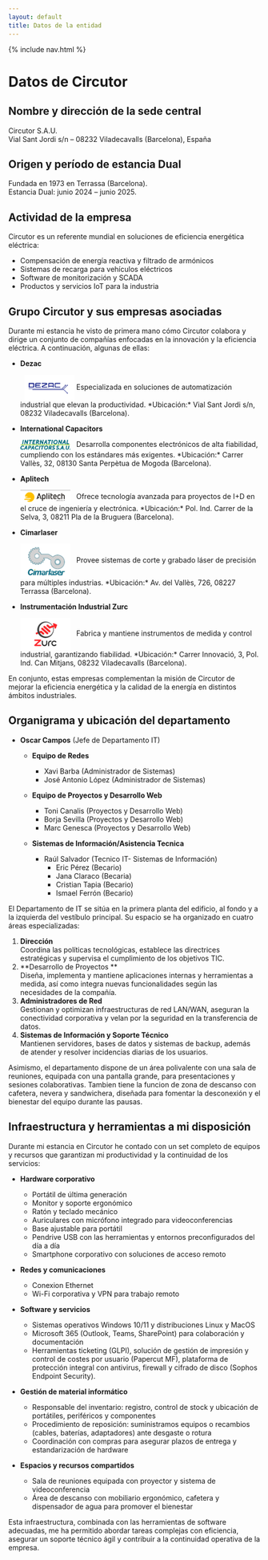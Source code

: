 ```yaml
---
layout: default
title: Datos de la entidad
---
```


{% include nav.html %}

# Datos de Circutor

## Nombre y dirección de la sede central  
  Circutor S.A.U.  
  Vial Sant Jordi s/n – 08232 Viladecavalls (Barcelona), España
  
## Origen y período de estancia Dual  
  Fundada en 1973 en Terrassa (Barcelona).  
  Estancia Dual: junio 2024 – junio 2025.

## Actividad de la empresa  
Circutor es un referente mundial en soluciones de eficiencia energética eléctrica:  
- Compensación de energía reactiva y filtrado de armónicos  
- Sistemas de recarga para vehículos eléctricos  
- Software de monitorización y SCADA  
- Productos y servicios IoT para la industria

## Grupo Circutor y sus empresas asociadas

Durante mi estancia he visto de primera mano cómo Circutor colabora y dirige un conjunto de compañías enfocadas en la innovación y la eficiencia eléctrica. A continuación, algunas de ellas:

- **Dezac**
   
  <img src="/assets/img/dezac-logo.png" alt="Logo Dezac" width="100" style="vertical-align:middle; margin-left:0.5rem;">  
  Especializada en soluciones de automatización industrial que elevan la productividad.  
  *Ubicación:* Vial Sant Jordi s/n, 08232 Viladecavalls (Barcelona).

- **International Capacitors**
   
  <img src="/assets/img/intercap-logo.png" alt="Logo Intercap" width="100" style="vertical-align:middle; margin-right:0.5rem;">  
  Desarrolla componentes electrónicos de alta fiabilidad, cumpliendo con los estándares más exigentes.  
  *Ubicación:* Carrer Vallès, 32, 08130 Santa Perpètua de Mogoda (Barcelona).

- **Aplitech**
  
  <img src="/assets/img/aplitech-logo.png" alt="Logo Aplitech" width="100" style="vertical-align:middle; margin-right:0.5rem;">  
  Ofrece tecnología avanzada para proyectos de I+D en el cruce de ingeniería y electrónica.  
  *Ubicación:* Pol. Ind. Carrer de la Selva, 3, 08211 Pla de la Bruguera (Barcelona).

- **Cimarlaser**
   
  <img src="/assets/img/cimarlaser-logo.png" alt="Logo Cimarlaser" width="100" style="vertical-align:middle; margin-right:0.5rem;">  
  Provee sistemas de corte y grabado láser de precisión para múltiples industrias.  
  *Ubicación:* Av. del Vallès, 726, 08227 Terrassa (Barcelona).

- **Instrumentación Industrial Zurc**
   
  <img src="/assets/img/zync-logo.png" alt="Logo Zurc" width="100" style="vertical-align:middle; margin-right:0.5rem;">  
  Fabrica y mantiene instrumentos de medida y control industrial, garantizando fiabilidad.  
  *Ubicación:* Carrer Innovació, 3, Pol. Ind. Can Mitjans, 08232 Viladecavalls (Barcelona).


En conjunto, estas empresas complementan la misión de Circutor de mejorar la eficiencia energética y la calidad de la energía en distintos ámbitos industriales.

  

## Organigrama y ubicación del departamento

- **Oscar Campos** (Jefe de Departamento IT)
  
  - **Equipo de Redes**
    - Xavi Barba (Administrador de Sistemas)
    - José Antonio López (Administrador de Sistemas)
      
  - **Equipo de Proyectos y Desarrollo Web**
    - Toni Canalis  (Proyectos y Desarrollo Web) 
    - Borja Sevilla (Proyectos y Desarrollo Web)
    - Marc Genesca (Proyectos y Desarrollo Web)
      
  - **Sistemas de Información/Asistencia Tecnica**
    - Raúl Salvador (Tecnico IT- Sistemas de Información)
      - Eric Pérez (Becario)        
      - Jana Claraco (Becaria)
      - Cristian Tapia (Becario)
      - Ismael Ferrón (Becario)


El Departamento de IT se sitúa en la primera planta del edificio, al fondo y a la izquierda del vestíbulo principal. Su espacio se ha organizado en cuatro áreas especializadas:

1. **Dirección**  
   Coordina las políticas tecnológicas, establece las directrices estratégicas y supervisa el cumplimiento de los objetivos TIC.  
2. **Desarrollo de Proyectos **  
   Diseña, implementa y mantiene aplicaciones internas y herramientas a medida, así como integra nuevas funcionalidades según las necesidades de la compañía.  
3. **Administradores de Red**  
   Gestionan y optimizan infraestructuras de red LAN/WAN, aseguran la conectividad corporativa y velan por la seguridad en la transferencia de datos.  
4. **Sistemas de Información y Soporte Técnico**  
   Mantienen servidores, bases de datos y sistemas de backup, además de atender y resolver incidencias diarias de los usuarios.

Asimismo, el departamento dispone de un área polivalente con una sala de reuniones, equipada con una pantalla grande, para presentaciones y sesiones colaborativas. Tambien tiene la funcion de  zona de descanso con cafetera, nevera y sandwichera, diseñada para fomentar la desconexión y el bienestar del equipo durante las pausas.


## Infraestructura y herramientas a mi disposición

Durante mi estancia en Circutor he contado con un set completo de equipos y recursos que garantizan mi productividad y la continuidad de los servicios:

- **Hardware corporativo**  
  - Portátil de última generación 
  - Monitor y soporte ergonómico  
  - Ratón y teclado mecánico   
  - Auriculares con micrófono integrado para videoconferencias  
  - Base ajustable para portátil  
  - Pendrive USB con las herramientas y entornos preconfigurados del día a día  
  - Smartphone corporativo con soluciones de acceso remoto  

- **Redes y comunicaciones**  
  - Conexion Ethernet  
  - Wi-Fi corporativa y VPN para trabajo remoto  
 
- **Software y servicios**  
  - Sistemas operativos Windows 10/11 y distribuciones Linux y MacOS 
  - Microsoft 365 (Outlook, Teams, SharePoint) para colaboración y documentación  
  - Herramientas ticketing (GLPI), solución de gestión de impresión y control de costes por usuario (Papercut MF), plataforma de protección integral con antivirus, firewall y cifrado de disco  (Sophos Endpoint 
    Security).  
 
- **Gestión de material informático**  
  - Responsable del inventario: registro, control de stock y ubicación de portátiles, periféricos y componentes  
  - Procedimiento de reposición: suministramos equipos o recambios (cables, baterías, adaptadores) ante desgaste o rotura  
  - Coordinación con compras para asegurar plazos de entrega y estandarización de hardware  

- **Espacios y recursos compartidos**  
  - Sala de reuniones equipada con proyector y sistema de videoconferencia  
  - Área de descanso con mobiliario ergonómico, cafetera y dispensador de agua para promover el bienestar  

Esta infraestructura, combinada con las herramientas de software adecuadas, me ha permitido abordar tareas complejas con eficiencia, asegurar un soporte técnico ágil y contribuir a la continuidad operativa de la empresa.  





